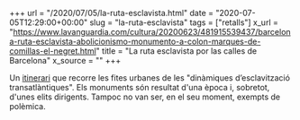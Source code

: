 +++
url = "/2020/07/05/la-ruta-esclavista.html"
date = "2020-07-05T12:29:00+00:00"
slug = "la-ruta-esclavista"
tags = ["retalls"]
x_url = "https://www.lavanguardia.com/cultura/20200623/481915539437/barcelona-ruta-esclavista-abolicionismo-monumento-a-colon-marques-de-comillas-el-negret.html"
title = "La ruta esclavista por las calles de Barcelona"
x_source = ""
+++


Un [itinerari](http://memoriabcn.cat/llegats_esclavatge/cat/) que recorre les fites urbanes de les "dinàmiques d’esclavització transatlàntiques". Els monuments són resultat d'una època i, sobretot, d'unes elits dirigents. Tampoc no van ser, en el seu moment, exempts de polèmica.
